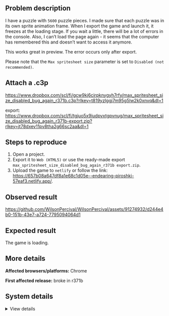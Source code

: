 ## Problem description

I have a puzzle with `5600` puzzle pieces. I made sure that each puzzle was in its own sprite animation frame. When I export the game and launch it, it freezes at the loading stage. If you wait a little, there will be a lot of errors in the console. Also, I can’t load the page again - it seems that the computer has remembered this and doesn’t want to access it anymore.

This works great in preview. The error occurs only after export.

Please note that the `Max spritesheet size` parameter is set to `Disabled (not recommended)`.

## Attach a .c3p

https://www.dropbox.com/scl/fi/gcw9kj6cirpknygyh7rfy/max_spritesheet_size_disabled_bug_again_r371b.c3p?rlkey=t819yzlggj7m95g5lw2k0xnvq&dl=1

export: https://www.dropbox.com/scl/fi/tgjuo5x9iudpvxtgpvnug/max_spritesheet_size_disabled_bug_again_r371b-export.zip?rlkey=jt78dxev11pv8tha2g66sc2aa&dl=1

## Steps to reproduce

1. Open a project.
2. Export it to `Web (HTML5)` or use the ready-made export `max_spritesheet_size_disabled_bug_again_r371b export.zip`.
3. Upload the game to `netlify` or follow the link:
https://657b08a647df8a1e68c1d05e--endearing-piroshki-57eaf3.netlify.app/.

## Observed result

https://github.com/WilsonPercival/WilsonPercival/assets/91274932/d244e4b0-151b-43e7-a724-7795094064d1

## Expected result

The game is loading.

## More details



**Affected browsers/platforms:** Chrome

**First affected release:** broke in r371b

## System details

<details><summary>View details</summary>

Platform information
Product: Construct 3 r371 (beta)
Browser: Chrome 120.0.6099.71
Browser engine: Chromium
Context: browser
Operating system: Windows 11
Device type: desktop
Device pixel ratio: 1.5
Logical CPU cores: 16
Approx. device memory: 8 GB
User agent: Mozilla/5.0 (Windows NT 10.0; Win64; x64) AppleWebKit/537.36 (KHTML, like Gecko) Chrome/120.0.0.0 Safari/537.36
Language setting: en-US

Local storage
Storage quota (approx): 283 gb
Storage usage (approx): 223 mb (0.1%)
Persistant storage: Yes

Browser support notes
This list contains missing features that are not required, but could improve performance or user experience if supported.

Nothing is missing. Everything is OK!
WebGL information
Version string: WebGL 2.0 (OpenGL ES 3.0 Chromium)
Numeric version: 2
Supports NPOT textures: yes
Supports GPU profiling: no
Supports highp precision: yes
Vendor: Google Inc. (AMD)
Renderer: ANGLE (AMD, AMD Radeon(TM) Graphics (0x00001638) Direct3D11 vs_5_0 ps_5_0, D3D11)
Major performance caveat: no
Maximum texture size: 16384
Point size range: 1 to 1024
Extensions:

EXT_color_buffer_float
EXT_color_buffer_half_float
EXT_disjoint_timer_query_webgl2
EXT_float_blend
EXT_texture_compression_bptc
EXT_texture_compression_rgtc
EXT_texture_filter_anisotropic
EXT_texture_norm16
KHR_parallel_shader_compile
OES_draw_buffers_indexed
OES_texture_float_linear
OVR_multiview2
WEBGL_clip_cull_distance
WEBGL_compressed_texture_s3tc
WEBGL_compressed_texture_s3tc_srgb
WEBGL_debug_renderer_info
WEBGL_debug_shaders
WEBGL_lose_context
WEBGL_multi_draw
WEBGL_provoking_vertex
Audio information
System sample rate: 48000 Hz
Output channels: 2
Output interpretation: speakers
Supported decode formats:

WebM Opus (audio/webm; codecs=opus)
Ogg Opus (audio/ogg; codecs=opus)
WebM Vorbis (audio/webm; codecs=vorbis)
Ogg Vorbis (audio/ogg; codecs=vorbis)
MPEG-4 AAC (audio/mp4; codecs=mp4a.40.5)
MP3 (audio/mpeg)
FLAC (audio/flac)
PCM WAV (audio/wav; codecs=1)
Supported encode formats:

WebM Opus (audio/webm; codecs=opus)
Video information
Supported decode formats:

WebM AV1 (video/webm; codecs=av01.0.00M.08)
MP4 AV1 (video/mp4; codecs=av01.0.00M.08)
WebM VP9 (video/webm; codecs=vp9)
WebM VP8 (video/webm; codecs=vp8)
H.265 (video/mp4; codecs=hev1.1.2.L93.B0)
H.264 (video/mp4; codecs=avc1.42E01E)
Supported encode formats:

WebM AV1 (video/webm; codecs=av1)
WebM VP9 (video/webm; codecs=vp9)
WebM VP8 (video/webm; codecs=vp8)

</details>
